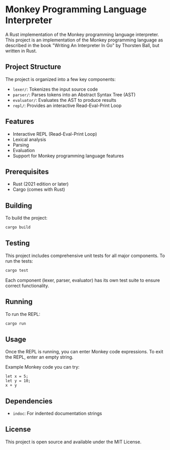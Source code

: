 # Monkey Programming Language Interpreter

A Rust implementation of the Monkey programming language interpreter. This project is an implementation of the Monkey programming language as described in the book "Writing An Interpreter In Go" by Thorsten Ball, but written in Rust.

## Project Structure

The project is organized into a few key components:

- `lexer/`: Tokenizes the input source code
- `parser/`: Parses tokens into an Abstract Syntax Tree (AST)
- `evaluator/`: Evaluates the AST to produce results
- `repl/`: Provides an interactive Read-Eval-Print Loop

## Features

- Interactive REPL (Read-Eval-Print Loop)
- Lexical analysis
- Parsing
- Evaluation
- Support for Monkey programming language features

## Prerequisites

- Rust (2021 edition or later)
- Cargo (comes with Rust)

## Building

To build the project:

```bash
cargo build
```

## Testing

This project includes comprehensive unit tests for all major components. To run the tests:

```bash
cargo test
```

Each component (lexer, parser, evaluator) has its own test suite to ensure correct functionality.

## Running

To run the REPL:

```bash
cargo run
```

## Usage

Once the REPL is running, you can enter Monkey code expressions. To exit the REPL, enter an empty string.

Example Monkey code you can try:
```monkey
let x = 5;
let y = 10;
x + y
```

## Dependencies

- `indoc`: For indented documentation strings

## License

This project is open source and available under the MIT License.
